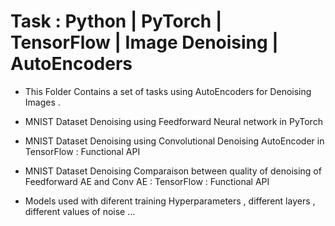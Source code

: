 # Task : Python | PyTorch | TensorFlow | Image Denoising | AutoEncoders
* This Folder Contains a set of tasks using AutoEncoders for Denoising Images .
* MNIST Dataset Denoising using Feedforward Neural network in PyTorch
* MNIST Dataset Denoising using Convolutional Denoising AutoEncoder in TensorFlow : Functional API
* MNIST Dataset Denoising Comparaison between quality of denoising of Feedforward AE and Conv AE : TensorFlow : Functional API

* Models used with diferent training Hyperparameters , different layers , different values of noise ...
